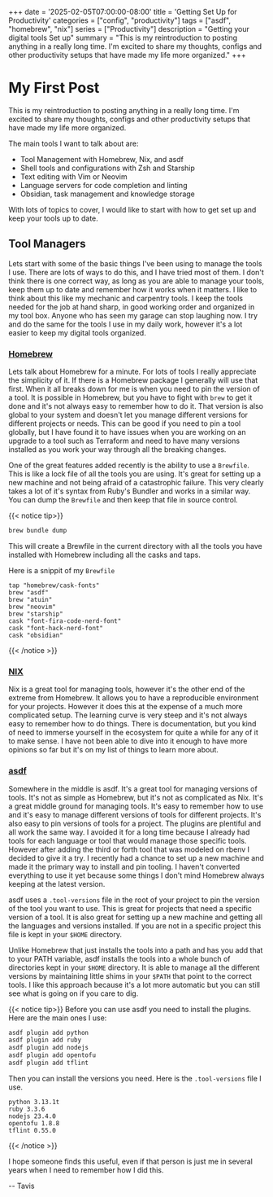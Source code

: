 +++
date = '2025-02-05T07:00:00-08:00'
title = 'Getting Set Up for Productivity'
categories = ["config", "productivity"]
tags = ["asdf", "homebrew", "nix"]
series = ["Productivity"]
description = "Getting your digital tools Set up"
summary = "This is my reintroduction to posting anything in a really long time. I'm excited to share my thoughts, configs and other productivity setups that have made my life more organized."
+++

# My First Post

This is my reintroduction to posting anything in a really long time. I'm excited to share my thoughts, configs and other productivity setups that have made my life more organized.

The main tools I want to talk about are:
- Tool Management with Homebrew, Nix, and asdf
- Shell tools and configurations with Zsh and Starship
- Text editing with Vim or Neovim
- Language servers for code completion and linting
- Obsidian, task management and knowledge storage

With lots of topics to cover, I would like to start with how to get set up and keep your tools up to date.

## Tool Managers

Lets start with some of the basic things I've been using to manage the tools I use. There are lots of ways to do this, and I have tried most of them. I don't think there is one correct way, as long as you are able to manage your tools, keep them up to date and remember how it works when it matters. I like to think about this like my mechanic and carpentry tools. I keep the tools needed for the job at hand sharp, in good working order and organized in my tool box. Anyone who has seen my garage can stop laughing now. I try and do the same for the tools I use in my daily work, however it's a lot easier to keep my digital tools organized.

### [Homebrew](https://brew.sh/)

Lets talk about Homebrew for a minute. For lots of tools I really appreciate the simplicity of it. If there is a Homebrew package I generally will use that first. When it all breaks down for me is when you need to pin the version of a tool. It is possible in Homebrew, but you have to fight with `brew` to get it done and it's not always easy to remember how to do it. That version is also global to your system and doesn't let you manage different versions for different projects or needs. This can be good if you need to pin a tool globally, but I have found it to have issues when you are working on an upgrade to a tool such as Terraform and need to have many versions installed as you work your way through all the breaking changes.

One of the great features added recently is the ability to use a `Brewfile`. This is like a lock file of all the tools you are using. It's great for setting up a new machine and not being afraid of a catastrophic failure. This very clearly takes a lot of it's syntax from Ruby's Bundler and works in a similar way. You can dump the `Brewfile` and then keep that file in source control.

{{< notice tip>}}
```bash
brew bundle dump
```
This will create a Brewfile in the current directory with all the tools you have installed with Homebrew including all the casks and taps.

Here is a snippit of my `Brewfile`
```text
tap "homebrew/cask-fonts"
brew "asdf"
brew "atuin"
brew "neovim"
brew "starship"
cask "font-fira-code-nerd-font"
cask "font-hack-nerd-font"
cask "obsidian"
```
{{< /notice >}}

### [NIX](https://nixos.org/)

Nix is a great tool for managing tools, however it's the other end of the extreme from Homebrew. It allows you to have a reproducible environment for your projects. However it does this at the expense of a much more complicated setup. The learning curve is very steep and it's not always easy to remember how to do things. There is documentation, but you kind of need to immerse yourself in the ecosystem for quite a while for any of it to make sense. I have not been able to dive into it enough to have more opinions so far but it's on my list of things to learn more about.

### [asdf](https://asdf-vm.com/)

Somewhere in the middle is asdf. It's a great tool for managing versions of tools. It's not as simple as Homebrew, but it's not as complicated as Nix. It's a great middle ground for managing tools. It's easy to remember how to use and it's easy to manage different versions of tools for different projects. It's also easy to pin versions of tools for a project. The plugins are plentiful and all work the same way. I avoided it for a long time because I already had tools for each language or tool that would manage those specific tools. However after adding the third or forth tool that was modeled on rbenv I decided to give it a try.  I recently had a chance to set up a new machine and made it the primary way to install and pin tooling. I haven't converted everything to use it yet because some things I don't mind Homebrew always keeping at the latest version.

asdf uses a `.tool-versions` file in the root of your project to pin the version of the tool you want to use. This is great for projects that need a specific version of a tool. It is also great for setting up a new machine and getting all the languages and versions installed. If you are not in a specific project this file is kept in your `$HOME` directory.

Unlike Homebrew that just installs the tools into a path and has you add that to your PATH variable, asdf installs the tools into a whole bunch of directories kept in your `$HOME` directory. It is able to manage all the different versions by maintaining little shims in your `$PATH` that point to the correct tools. I like this approach because it's a lot more automatic but you can still see what is going on if you care to dig.

{{< notice tip>}}
Before you can use asdf you need to install the plugins. Here are the main ones I use:
```bash
asdf plugin add python
asdf plugin add ruby
asdf plugin add nodejs
asdf plugin add opentofu
asdf plugin add tflint
```

Then you can install the versions you need. Here is the `.tool-versions` file I use.
```text
python 3.13.1t
ruby 3.3.6
nodejs 23.4.0
opentofu 1.8.8
tflint 0.55.0
```
{{< /notice >}}

I hope someone finds this useful, even if that person is just me in several years when I need to remember how I did this.

 -- Tavis
